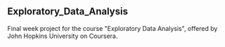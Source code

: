 ## Exploratory_Data_Analysis
Final week project for the course "Exploratory Data Analysis", offered by John Hopkins University on Coursera.
